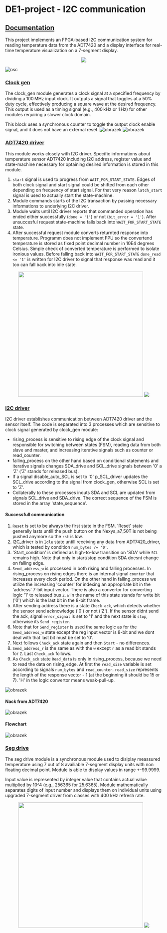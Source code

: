 # DE1-project - I2C communication

## [Documentation](https://github.com/Haismd03/de1-project/blob/main/src/sources_1/top_level.vhd)
This project implements an FPGA-based I2C communication system for reading temperature data from the ADT7420 and a display interface for real-time temperature visualization on a 7-segment display.

<p align="center">
  <img src="img/TOP_LEVEL.png">
</p>

![osc](img/scope_funkcni.png)

### [Clock gen](https://github.com/Haismd03/de1-project/blob/main/src/sources_1/clock_gen.vhd)
The clock_gen module generates a clock signal at a specified frequency by dividing a 100 MHz input clock. It outputs a signal that toggles at a 50% duty cycle, effectively producing a square wave at the desired frequency. This output is used as a timing signal (e.g., 400 kHz or 1 Hz) for other modules requiring a slower clock domain.

This block uses a synchronous counter to toggle the output clock enable signal, and it does not have an external reset.
![obrazek](https://github.com/user-attachments/assets/a21dc6ec-d4ab-461e-a6ac-ef1ee7049a47)
![obrazek](https://github.com/user-attachments/assets/d9391c38-287d-4947-aad5-8336646387ec)

### [ADT7420 driver](https://github.com/Haismd03/de1-project/blob/main/src/sources_1/ADT7420_driver.vhd)
This module works closely with I2C driver. Specific informations about temperature sensor ADT7420 including I2C address, register value and state-machine necessary for optaining desired information is stored in this module. 

1. `start` signal is used to progress from `WAIT_FOR_START_STATE`. Edges of both clock signal and start signal could be shifted from each other depending on frequency of start signal. For that very reason `latch_start` signal is used to actually start the state-machine.
1. Module commands starts of the I2C transaction by passing necessary informations to underlying I2C driver. 
1. Module waits until I2C driver reports that commanded operation has ended either successfully (`done = '1'`) or not (`bit_error = '1'`). After unsuccesful request state-machine falls back into `WAIT_FOR_START_STATE` state.
1. After successful request module converts returnted response into temperature. Programm does not implement FPU so the convertend temperature is stored as fixed point decimal number in 10E4 degrees Celsius. Simple check of converted temperature is performed to isolate ironious values. Before falling back into `WAIT_FOR_START_STATE` `done_read <= '1'` is written for I2C driver to signal that response was read and it too can fall back into idle state.

<p align="center">
  <img src="img/ADT7420_flow_chart.png" width="400">
  <img src="img/ADT7420_simulation.png">
</p>

### [I2C driver](https://github.com/Haismd03/de1-project/blob/main/src/sources_1/I2C_driver.vhd)

I2C driver establishes communication between ADT7420 driver and the sensor itself. The code is separated into 3 processes which are sensitive to clock signal generated by clock_gen module:
- rising_process is sensitive to rising edge of the clock signal and responsible for switching between states (FSM), reading data from both slave and master, and increasing iterative signals such as counter or read_counter.
- falling_process on the other hand based on conditional statements and iterative signals changes SDA_drive and SCL_drive signals between '0' a 'Z' ('Z' stands for released bus).
- If a signal disable_auto_SCL is set to '0' p_SCL_driver updates the SCL_drive according to the signal from clock_gen, otherwise SCL is set to 'Z'.
- Collaterally to these processes inouts SDA and SCL are updated from signals SCL_drive and SDA_drive.
The correct sequence of the FSM is stored in the array 'state_sequence'.

#### Successfull communication
1. `Reset` is set to be always the first state in the FSM. 'Reset' state generally lasts untill the push button on the Nexys_a7_50T is not being pushed anymore so the `rst` is low.
2. I2C_driver is in `Idle` state untill receiving any data from ADT7420_driver, which is tested by condition `num_bytes /= '0'`.
3. 'Start_condition' is defined as  high-to-low transition on 'SDA' while `SCL` remains high. Note that only in start/stop condition SDA doesnt change on falling edge.
4. `Send_address_w` is processed in both rising and falling processes. In rising_process on rising edges there is an internal signal `counter` that increases every clock period. On the other hand in falling_process we utilize the increasing 'counter' for indexing an appropriate bit in the 'address' 7-bit input vector. There is also a convertor for converting logic '1' to released bus `Z`. `w` in the name of this state stands for write bit ('0') which is the last bit in the 8-bit frame. 
5. After sending address there is a state `Check_ack`, which detects whether the sensor send acknowledge ('0') or not ('Z'). If the sensor didnt send the ack, signal `error_signal` is set to '1' and the next state is `stop`, otherwise its `Send_register`.
6. Note that for `Send_register` is used the same logic as for the `Send_address_w` state except the reg input vector is 8-bit and we dont deal with that last bit must be set to '0'.
7. Next follows `Check_ack` state again and then `Start` - no differences.
8. `Send_address_r` is the same as with the `w` except `r` as a read bit stands for `Z`. Last `Check_ack` follows.
9. As `Check_ack` state `Read_data` is only in rising_process, because we need to read the data on rising_edge. At first the `read_size` variable is set according to signals `num_bytes` and `read_counter`. `read_size` represents the length of the response vector - 1 (at the beginning it should be 15 or 7). 'H' in the logic convertor means weak-pull-up.
 
![obrazek](img/I2C_simulation_part1.png)
#### Nack from ADT7420

![obrazek](img/I2C_simulation_part2.png)
#### Flowchart
![obrazek](img/I2C_driver_flowchart_light.drawio.png)

### [Seg drive](https://github.com/Haismd03/de1-project/blob/main/src/sources_1/seg_drive.vhd)
The seg drive module is a synchronous module used to dislplay meassured temperature using 7 out of 8 availiable 7-segment display units with non floating decimal point. Module is able to display values in range +-99.9999. 

Input value is represented by integer value that contains actual value multiplied by 10^4 (e.g., 256365 for 25.6365). Module mathematically separates digits of input number and displays them on individual units using upgraded 7-segment driver from classes with 400 kHz refresh rate.
<p align="center">
  <img src="/img/SEG_DRIVE.png" width="400">
  <img src="/img/Segment_simulation.png">
</p>
